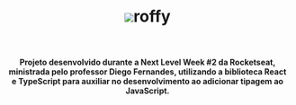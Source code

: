 <h1 align="center"><img  src="https://i.imgur.com/UTqEFoh.png">roffy</h1>
</br>
<h4 align="center">Projeto desenvolvido durante a Next Level Week #2 da Rocketseat, ministrada pelo professor Diego Fernandes,
utilizando a biblioteca React e TypeScript para auxiliar no desenvolvimento ao adicionar tipagem ao JavaScript.</h4>

